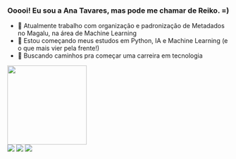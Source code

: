 ### Ooooi! Eu sou a Ana Tavares, mas pode me chamar de Reiko. =)


- 🔭 Atualmente trabalho com organização e padronização de Metadados no Magalu, na área de Machine Learning
- 🌱 Estou começando meus estudos em Python, IA e Machine Learning (e o que mais vier pela frente!)
- 👀 Buscando caminhos pra começar uma carreira em tecnologia

<div>  
 <a href="https://github.com/skapegoat">
    <img height="180cm" src="https://github-readme-stats.vercel.app/api?username=skapegoat&show_icons=true&hide=contribs,prs&cache_seconds=86400&theme=tokyonight&include_all_commits=true&count_private=true"/>  
</div>
  
<div>
 <a href="http://api.whatsapp.com/send?phone=5516997735794" target="_blank"><img src="https://img.shields.io/badge/WhatsApp-25D366?style=for-the-badge&logo=whatsapp&logoColor=white" target="_blank"></a>
 <a href="mailto:anatvpoli@gmail.com" target="_blank"><img src="https://img.shields.io/badge/Gmail-D14836?style=for-the-badge&logo=gmail&logoColor=white" target="_blank"></a>
 <a href="https://www.linkedin.com/in/ana-cl%C3%A1udia-tavares-poli-364ba911b/" target="_blank"><img src="https://img.shields.io/badge/LinkedIn-0077B5?style=for-the-badge&logo=linkedin&logoColor=white" target="_blank"></a>
</div

